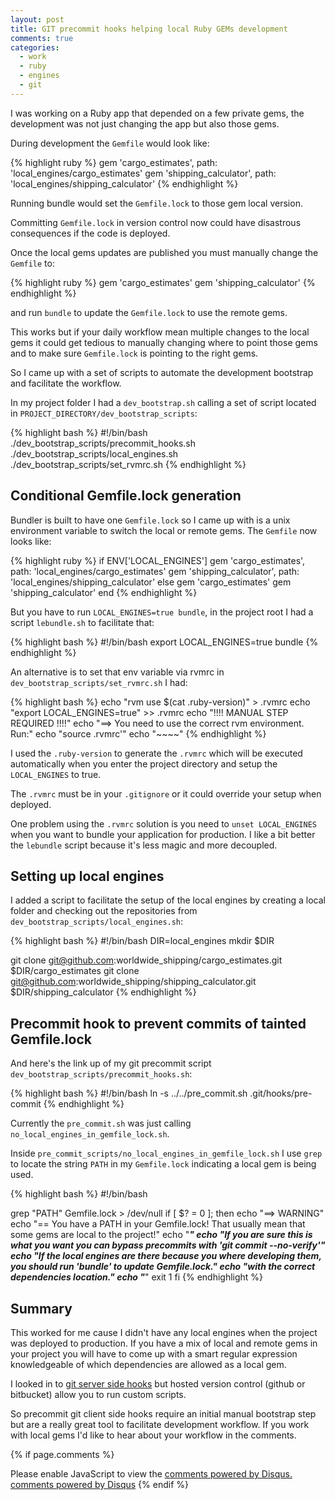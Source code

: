 ```yaml
---
layout: post
title: GIT precommit hooks helping local Ruby GEMs development
comments: true
categories:
  - work
  - ruby
  - engines
  - git
---
```


I was working on a Ruby app that depended on a few private gems, the development was not just changing the app but also those gems.

During development the `Gemfile` would look like:

{% highlight ruby %}
gem 'cargo_estimates', path: 'local_engines/cargo_estimates'
gem 'shipping_calculator', path: 'local_engines/shipping_calculator'
{% endhighlight %}

Running bundle would set the `Gemfile.lock` to those gem local version.

Committing `Gemfile.lock` in version control now could have disastrous consequences if the code is deployed.

Once the local gems updates are published you must manually change the `Gemfile` to:

{% highlight ruby %}
gem 'cargo_estimates'
gem 'shipping_calculator'
{% endhighlight %}

and run `bundle` to update the `Gemfile.lock` to use the remote gems.

This works but if your daily workflow mean multiple changes to the local gems it could get tedious to manually changing where to point those gems and to make sure `Gemfile.lock` is pointing to the right gems.


So I came up with a set of scripts to automate the development bootstrap and facilitate the workflow.

In my project folder I had a `dev_bootstrap.sh` calling a set of script located in `PROJECT_DIRECTORY/dev_bootstrap_scripts`:

{% highlight bash %}
#!/bin/bash
./dev_bootstrap_scripts/precommit_hooks.sh
./dev_bootstrap_scripts/local_engines.sh
./dev_bootstrap_scripts/set_rvmrc.sh
{% endhighlight %}

## Conditional Gemfile.lock generation

Bundler is built to have one `Gemfile.lock` so I came up with is a unix environment variable to switch the local or remote gems. The `Gemfile` now looks like:

{% highlight ruby %}
if ENV['LOCAL_ENGINES']
  gem 'cargo_estimates', path: 'local_engines/cargo_estimates'
  gem 'shipping_calculator', path: 'local_engines/shipping_calculator'
else
  gem 'cargo_estimates'
  gem 'shipping_calculator'
end
{% endhighlight %}

But you have to run `LOCAL_ENGINES=true bundle`, in the project root I had a script `lebundle.sh` to facilitate that:

{% highlight bash %}
#!/bin/bash
export LOCAL_ENGINES=true
bundle
{% endhighlight %}

An alternative is to set that env variable via rvmrc in `dev_bootstrap_scripts/set_rvmrc.sh` I had:

{% highlight bash %}
echo "rvm use $(cat .ruby-version)" > .rvmrc
echo "export LOCAL_ENGINES=true" >> .rvmrc
echo "!!!! MANUAL STEP REQUIRED !!!!"
echo "==> You need to use the correct rvm environment. Run:"
echo "source .rvmrc'"
echo "~~~~"
{% endhighlight %}

I used the `.ruby-version` to generate the `.rvmrc` which will be executed automatically when you enter the project directory and setup the `LOCAL_ENGINES` to true.

The `.rvmrc` must be in your `.gitignore` or it could override your setup when deployed.

One problem using the `.rvmrc` solution is you need to `unset LOCAL_ENGINES` when you want to bundle your application for production. I like a bit better the `lebundle` script because it's less magic and more decoupled.


## Setting up local engines

I added a script to facilitate the setup of the local engines by creating a local folder and checking out the repositories from `dev_bootstrap_scripts/local_engines.sh`:

{% highlight bash %}
#!/bin/bash
DIR=local_engines
mkdir $DIR

git clone git@github.com:worldwide_shipping/cargo_estimates.git $DIR/cargo_estimates
git clone git@github.com:worldwide_shipping/shipping_calculator.git $DIR/shipping_calculator
{% endhighlight %}


## Precommit hook to prevent commits of tainted Gemfile.lock
And here's the link up of my git precommit script `dev_bootstrap_scripts/precommit_hooks.sh`:

{% highlight bash %}
#!/bin/bash
ln -s ../../pre_commit.sh .git/hooks/pre-commit
{% endhighlight %}

Currently the `pre_commit.sh` was just calling `no_local_engines_in_gemfile_lock.sh`.

Inside `pre_commit_scripts/no_local_engines_in_gemfile_lock.sh` I use `grep` to locate the string `PATH` in my `Gemfile.lock` indicating a local gem is being used. 

{% highlight bash %}
#!/bin/bash

grep "PATH" Gemfile.lock > /dev/null
if [ $? = 0 ]; then
  echo "==> WARNING"
  echo "==  You have a PATH in your Gemfile.lock! That usually mean that some gems are local to the project!"
  echo "***"
  echo "If you are sure this is what you want you can bypass precommits with 'git commit --no-verify'"
  echo "If the local engines are there because you where developing them, you should run 'bundle' to update Gemfile.lock."
  echo "with the correct dependencies location."
  echo "***"
  exit 1
fi
{% endhighlight %}

## Summary

This worked for me cause I didn't have any local engines when the project was deployed to production. If you have a mix of local and remote gems in your project you will have to come up with a smart regular expression knowledgeable of which dependencies are allowed as a local gem.

I looked in to [git server side hooks](http://git-scm.com/book/en/Customizing-Git-Git-Hooks#Server-Side-Hooks) but hosted version control (github or bitbucket) allow you to run custom scripts.

So precommit git client side hooks require an initial manual bootstrap step but are a really great tool to facilitate development workflow. If you work with local gems I'd like to hear about your workflow in the comments.


{% if page.comments %}
  <div id="disqus_thread"></div>
  <script type="text/javascript">
      /* * * CONFIGURATION VARIABLES: EDIT BEFORE PASTING INTO YOUR WEBPAGE * * */
      var disqus_shortname = 'enricoteotti'; // required: replace example with your forum shortname

      /* * * DON'T EDIT BELOW THIS LINE * * */
      (function() {
          var dsq = document.createElement('script'); dsq.type = 'text/javascript'; dsq.async = true;
          dsq.src = '//' + disqus_shortname + '.disqus.com/embed.js';
          (document.getElementsByTagName('head')[0] || document.getElementsByTagName('body')[0]).appendChild(dsq);
      })();
  </script>
  <noscript>Please enable JavaScript to view the <a href="http://disqus.com/?ref_noscript">comments powered by Disqus.</a></noscript>
  <a href="http://disqus.com" class="dsq-brlink">comments powered by <span class="logo-disqus">Disqus</span></a>
{% endif %}
